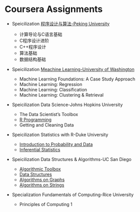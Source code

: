 # Coursera Assignments

* Speicilization [程序设计与算法-Peking University](https://github.com/shenweichen/Coursera/tree/master/Specialization_Program_Design_Algorithm_Peking_University)
  * 计算导论与C语言基础
  * C程序设计进阶
  * C++程序设计
  * 算法基础
  * 数据结构基础

* Speicilization [Meachine Learning-University of Washington](https://github.com/shenweichen/Coursera/tree/master/Specialization_Machine_Learning_University_of_Washington)
  * Machine Learning Foundations: A Case Study Approach
  * Machine Learning: Regression
  * Machine Learning: Classification
  * Machine Learning: Clustering & Retrieval

* Speicilization Data Science-Johns Hopkins University
  * The Data Scientist’s Toolbox
  * [R Programming](https://github.com/shenweichen/Coursera/tree/master/Specialization_Data_Science_Johns_Hopkins_University/Course2_R_Programming)
  * Getting and Cleaning Data

* Speicilization Statistics with R-Duke University
  * [Introduction to Probability and Data](https://github.com/shenweichen/Coursera/tree/master/Specialization_Statistics_with_R_Duke_University/Course1_Introduction_to_Probability_and_Data)
  * [Inferential Statistics](https://github.com/shenweichen/Coursera/tree/master/Specialization_Statistics_with_R_Duke_University/Course2_Inferential_Statistics)

* Speicilization Data Structures & Algorithms-UC San Diego
  * [Algorithmic Toolbox](https://github.com/shenweichen/Coursera/tree/master/Specialization_Data_Structures_Algorithms_UC_San_Diego/Course1_Algorithmic_Toolbox)
  * [Data Structures](https://github.com/shenweichen/Coursera/tree/master/Specialization_Data_Structures_Algorithms_UC_San_Diego/Course2_Data_Structures)
  * [Algorithms on Graphs](https://github.com/shenweichen/Coursera/tree/master/Specialization_Data_Structures_Algorithms_UC_San_Diego/Course3_Algorithms_on_Graphs)
  * [Algorithms on Strings](https://github.com/shenweichen/Coursera/tree/master/Specialization_Data_Structures_Algorithms_UC_San_Diego/Course4_Algorithms_on_Strings)

* Specialization Fundamentals of Computing-Rice University
  * Principles of Computing 1